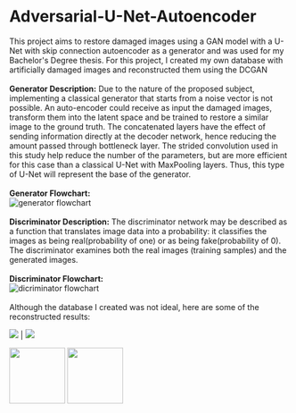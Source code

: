 # Adversarial-U-Net-Autoencoder
This project aims to restore damaged images using a GAN model with a U-Net with skip connection autoencoder as a generator and was used for my Bachelor's Degree thesis. For this project, I created my own database with artificially damaged images and reconstructed them using the DCGAN
<br>
<br>**Generator Description:** Due to the nature of the proposed subject, implementing a classical generator that starts from a noise vector is not possible. An auto-encoder could receive as input the damaged images, transform them into the latent space and be trained to restore a similar image to the ground truth. The concatenated layers have the effect of sending information directly at the decoder network, hence reducing the amount passed through bottleneck layer. The strided convolution used in this study help reduce the number of the parameters, but are more efficient for this case than a classical U-Net with MaxPooling layers. Thus, this type of U-Net will represent the base of the generator.
<br><br>**Generator Flowchart:**
<br>![generator flowchart](https://user-images.githubusercontent.com/106117736/208969818-9e95bc6c-4b63-4ba1-88c5-9c39bef58929.png)
<br><br>**Discriminator Description:** The discriminator network may be described as a function that translates image data into a probability: it classifies the images as being real(probability of one) or as being fake(probability of 0). The discriminator examines both the real images (training samples) and the generated images.
<br><br>**Discriminator Flowchart:**
<br>![dicriminator flowchart](https://user-images.githubusercontent.com/106117736/208969932-582c24c6-10fe-4767-ab02-e64927404c77.png)
<br><br>Although the database I created was not ideal, here are some of the reconstructed results:

<img class=mobile-image src="![result_1](https://user-images.githubusercontent.com/106117736/208973526-84e97c85-c615-4757-8a5c-c03e5a95cf6c.png)" /> | <img class=mobile-image src="result_2 (1)](https://user-images.githubusercontent.com/106117736/208973531-c9acbb97-ad33-4c91-8ac0-347af21d689c.png)" />

<p float="left">
  <img src="![result_1](https://user-images.githubusercontent.com/106117736/208973526-84e97c85-c615-4757-8a5c-c03e5a95cf6c.png)" width="100" />
  <img src="result_2 (1)](https://user-images.githubusercontent.com/106117736/208973531-c9acbb97-ad33-4c91-8ac0-347af21d689c.png)" width="100" /> 
</p>




